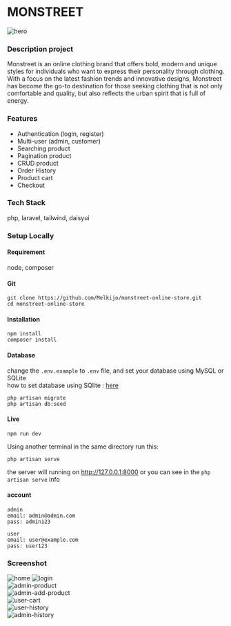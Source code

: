 # MONSTREET #
![hero](https://github.com/Melkijo/monstreet-online-store/assets/93898408/a9185e20-fcad-45ae-8f17-2a2811b49f0f)
### Description project ###
Monstreet is an online clothing brand that offers bold, modern and unique styles for individuals who want to express their personality through clothing. With a focus on the latest fashion trends and innovative designs, Monstreet has become the go-to destination for those seeking clothing that is not only comfortable and quality, but also reflects the urban spirit that is full of energy.
### Features ###
- Authentication (login, register)
- Multi-user (admin, customer)
- Searching product
- Pagination product
- CRUD product
- Order History
- Product cart
- Checkout
### Tech Stack ###
php, laravel, tailwind, daisyui

### Setup Locally ###
#### Requirement ####
node, composer
#### Git ####
```
git clone https://github.com/Melkijo/monstreet-online-store.git
cd monstreet-online-store
```
#### Installation ####
```
npm install
composer install
```
#### Database ####
change the `.env.example` to `.env` file, and set your database using MySQL or SQLite <br/>
how to set database using SQlite : [here](https://laravel.com/docs/10.x/database#sqlite-configuration)
```
php artisan migrate
php artisan db:seed
```
#### Live ####
```
npm run dev
```
Using another terminal in the same directory run this:
```
php artisan serve
```
the server will running on http://127.0.0.1:8000 or you can see in the `php artisan serve` info

#### account ####
```
admin
email: admin@admin.com
pass: admin123
```
```
user
email: user@example.com
pass: user123
```

### Screenshot ###
![home](https://github.com/Melkijo/monstreet-online-store/assets/93898408/015ed5c6-82a5-44b0-99da-f4caa5200a95)
![login](https://github.com/Melkijo/monstreet-online-store/assets/93898408/febc0733-fbac-463b-898c-2ab8ed623ea2) <br/>
![admin-product](https://github.com/Melkijo/monstreet-online-store/assets/93898408/ff0d056e-d367-4e4a-8172-e921d6849ca6) <br/>
![admin-add-product](https://github.com/Melkijo/monstreet-online-store/assets/93898408/a780a357-02b5-498e-b63e-7e0bfa1ffb45) <br/>
![user-cart](https://github.com/Melkijo/monstreet-online-store/assets/93898408/e1db9f8a-e45b-4d01-ab29-231194341661) <br/>
![user-history](https://github.com/Melkijo/monstreet-online-store/assets/93898408/cabacbe4-5f4f-480f-a860-20e9af3b4567) <br/>
![admin-history](https://github.com/Melkijo/monstreet-online-store/assets/93898408/d8f79870-a161-4468-a18c-6d6886f3bc21)
